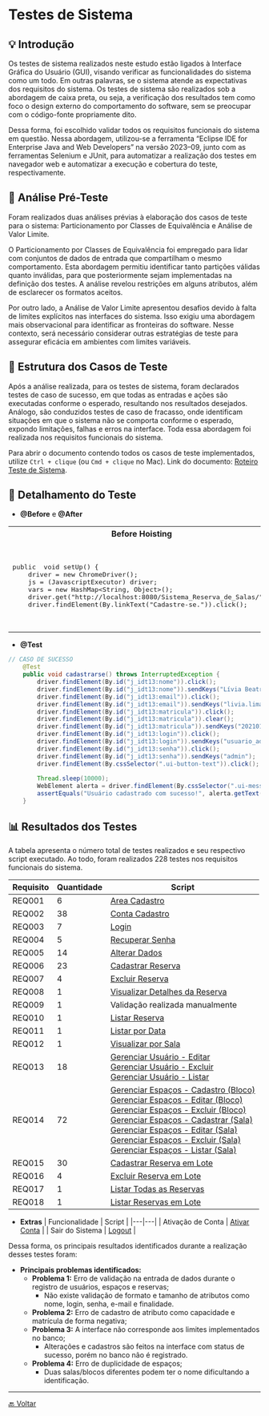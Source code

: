 # Testes de Sistema

## 💡 Introdução
Os testes de sistema realizados neste estudo estão ligados à Interface Gráfica do Usuário (GUI), visando verificar as funcionalidades do sistema como um todo. Em outras palavras, se o sistema atende as expectativas dos requisitos do sistema. Os testes de sistema são realizados sob a abordagem de caixa preta, ou seja, a verificação dos resultados tem como foco o design externo do comportamento do software, sem se preocupar com o código-fonte propriamente dito. 

Dessa forma, foi escolhido validar todos os requisitos funcionais do sistema em questão. Nessa abordagem, utilizou-se a ferramenta “Eclipse IDE for Enterprise Java and Web Developers” na versão 2023–09, junto com as ferramentas Selenium e JUnit, para automatizar a realização dos testes em navegador web e automatizar a execução e cobertura do teste, respectivamente.

## 📑 Análise Pré-Teste
Foram realizados duas análises prévias à elaboração dos casos de teste para o sistema: Particionamento por Classes de Equivalência e Análise de Valor Limite.

O Particionamento por Classes de Equivalência foi empregado para lidar com conjuntos de dados de entrada que compartilham o mesmo comportamento. Esta abordagem permitiu identificar tanto partições válidas quanto inválidas, para que posteriormente sejam implementadas na definição dos testes. A análise revelou restrições em alguns atributos, além de esclarecer os formatos aceitos.

Por outro lado, a Análise de Valor Limite apresentou desafios devido à falta de limites explícitos nas interfaces do sistema. Isso exigiu uma abordagem mais observacional para identificar as fronteiras do software. Nesse contexto, será necessário considerar outras estratégias de teste para assegurar eficácia em ambientes com limites variáveis.

## 🧩 Estrutura dos Casos de Teste
Após a análise realizada, para os testes de sistema, foram declarados testes de caso de sucesso, em que todas as entradas e ações são executadas conforme o esperado, resultando nos resultados desejados. Análogo, são conduzidos testes de caso de fracasso, onde identificam situações em que o sistema não se comporta conforme o esperado, expondo limitações, falhas e erros na interface. Toda essa abordagem foi realizada nos requisitos funcionais do sistema.

Para abrir o documento contendo todos os casos de teste implementados, utilize `Ctrl + clique` (ou `Cmd + clique` no Mac). Link do documento: [Roteiro Teste de Sistema](../docs/Casos_de_Teste_Requisitos.pdf).

## 📝 Detalhamento do Teste

- **@Before** e **@After**

<table>
<tr>
<th>Before Hoisting</th>
<th>After Hoisting</th>
</tr>
<tr>
<td>
<pre lang="java">
public  void setUp() {
	driver = new ChromeDriver();
	js = (JavascriptExecutor) driver;
	vars = new HashMap&ltString, Object&gt();
	driver.get("http://localhost:8080/Sistema_Reserva_de_Salas/");
	driver.findElement(By.linkText("Cadastre-se.")).click();
</pre>
</td>
<td>
<pre lang="java">
public  void tearDown() {
Connection  conn = null;
Statement  stmt = null;
try {
	conn = GerenciadorConexao.getConexao();
	stmt = conn.createStatement();
	stmt.executeUpdate("DELETE FROM usuario WHERE id &gt 0");
} catch (Exception e) {
	e.printStackTrace();
}
</pre>
</td>
</tr>
</table>

- **@Test**

```java
// CASO DE SUCESSO
	@Test
	public void cadastrarse() throws InterruptedException {
		driver.findElement(By.id("j_idt13:nome")).click();
		driver.findElement(By.id("j_idt13:nome")).sendKeys("Lívia Beatriz Maia de Lima");
		driver.findElement(By.id("j_idt13:email")).click();
		driver.findElement(By.id("j_idt13:email")).sendKeys("livia.lima30332@ufersa.edu.br");
		driver.findElement(By.id("j_idt13:matricula")).click();
		driver.findElement(By.id("j_idt13:matricula")).clear();
		driver.findElement(By.id("j_idt13:matricula")).sendKeys("2021010871");
		driver.findElement(By.id("j_idt13:login")).click();
		driver.findElement(By.id("j_idt13:login")).sendKeys("usuario_admin2");
		driver.findElement(By.id("j_idt13:senha")).click();
		driver.findElement(By.id("j_idt13:senha")).sendKeys("admin");
		driver.findElement(By.cssSelector(".ui-button-text")).click();
		
		Thread.sleep(10000);
		WebElement alerta = driver.findElement(By.cssSelector(".ui-messages-info-summary"));
		assertEquals("Usuário cadastrado com sucesso!", alerta.getText());
	}
```

## 📊 Resultados dos Testes

A tabela apresenta o número total de testes realizados e seu respectivo script executado. Ao todo, foram realizados 228 testes nos requisitos funcionais do sistema.

| Requisito | Quantidade | Script |
|---|---|---|
| REQ001 | 6 | [Area Cadastro](/src/teste_requisitos/AreaCadastroTest.java) |
| REQ002 | 38 | [Conta Cadastro](/src/teste_requisitos/ContaCadastroTest.java) |
| REQ003 | 7 | [Login](/src/teste_requisitos/LoginTest.java) |
| REQ004 | 5 | [Recuperar Senha](/src/teste_requisitos/RecuperarSenhaTest.java) |
| REQ005 | 14 | [Alterar Dados](/src/teste_requisitos/AlterarDadosTest.java) |
| REQ006 | 23 | [Cadastrar Reserva](/src/teste_requisitos/CadastrarReservaTest.java) |
| REQ007 | 4 | [Excluir Reserva](/src/teste_requisitos/ExcluirReservaTest.java) |
| REQ008 | 1 | [Visualizar Detalhes da Reserva](/src/teste_requisitos/VisualizarReservaTest.java) |
| REQ009 | 1 | Validação realizada manualmente |
| REQ010 | 1 | [Listar Reserva](/src/teste_requisitos/ListarReservaTest.java) |
| REQ011 | 1 | [Listar por Data](/src/teste_requisitos/ListarReservaPorDataTest.java) |
| REQ012 | 1 | [Visualizar por Sala](/src/teste_requisitos/VisualizarCalendarioPorSalaTest.java) |
| REQ013 | 18 | [Gerenciar Usuário - Editar](/src/teste_requisitos/GerenciarUsuarioEditarTest.java) <br/> [Gerenciar Usuário - Excluir](/src/teste_requisitos/GerenciarUsuarioExcluirTest.java) <br/> [Gerenciar Usuário - Listar](/src/teste_requisitos/GerenciarUsuarioListarTest.java) |
| REQ014 | 72 | [Gerenciar Espaços - Cadastro (Bloco)](/src/teste_requisitos/GerenciarEspacosBlocoTest.java) <br/> [Gerenciar Espaços - Editar (Bloco)](/src/teste_requisitos/GerenciarEspacosBlocoEditarTest.java) <br/> [Gerenciar Espaços - Excluir (Bloco)](/src/teste_requisitos/GerenciarEspacosBlocoExcluirTest.java) <br/> [Gerenciar Espaços - Cadastrar (Sala)](/src/teste_requisitos/GerenciarEspacosSalaTest.java) <br/> [Gerenciar Espaços - Editar (Sala)](/src/teste_requisitos/GerenciarEspacosSalaEditarTest.java) <br/> [Gerenciar Espaços - Excluir (Sala)](/src/teste_requisitos/GerenciarEspacosSalaExcluirTest.java) <br/> [Gerenciar Espaços - Listar (Sala)](/src/teste_requisitos/GerenciarEspacosSalaListarTest.java) |
| REQ015 | 30 | [Cadastrar Reserva em Lote](/src/teste_requisitos/CadastrarReservaEmLoteTest.java) |
| REQ016 | 4 | [Excluir Reserva em Lote](/src/teste_requisitos/ExcluirReservaEmLoteTest.java) |
| REQ017 | 1 | [Listar Todas as Reservas](/src/teste_requisitos/ListarTodasReservasTest.java) |
| REQ018 | 1 | [Listar Reservas em Lote](/src/teste_requisitos/ListarReservasEmLoteTest.java) |

  
- **Extras**
| Funcionalidade | Script |
|---|---|
| Ativação de Conta | [Ativar Conta](/src/teste_requisitos/AtivacaoTest.java) |
| Sair do Sistema | [Logout](/src/teste_requisitos/LogoutTest.java) |


Dessa forma, os principais resultados identificados durante a realização desses testes foram:

- **Principais problemas identificados:**
    - **Problema 1:** Erro de validação na entrada de dados durante o registro de usuários, espaços e reservas;
        - Não existe validação de formato e tamanho de atributos como nome, login, senha, e-mail e finalidade.
    - **Problema 2:** Erro de cadastro de atributo como capacidade e matrícula de forma negativa;
    - **Problema 3:** A interface não corresponde aos limites implementados no banco;
        - Alterações e cadastros são feitos na interface com status de sucesso, porém no banco não é registrado.
    - **Problema 4:** Erro de duplicidade de espaços;
        - Duas salas/blocos diferentes podem ter o nome dificultando a identificação.

---
[🔙 Voltar](../tests/introducao.md/#️-roteiro-de-teste)